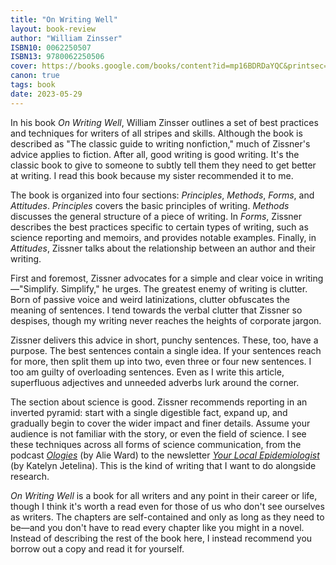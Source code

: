 ```yaml
---
title: "On Writing Well"
layout: book-review
author: "William Zinsser"
ISBN10: 0062250507
ISBN13: 9780062250506
cover: https://books.google.com/books/content?id=mp16BDRDaYQC&printsec=frontcover&img=1&zoom=1&edge=curl&source=gbs_api
canon: true
tags: book
date: 2023-05-29
---
```

In his book *On Writing Well*, William Zinsser outlines a set of best practices and techniques for writers of all stripes and skills.
Although the book is described as "The classic guide to writing nonfiction," much of Zissner's advice applies to fiction.
After all, good writing is good writing.
It's the classic book to give to someone to subtly tell them they need to get better at writing.
I read this book because my sister recommended it to me.

The book is organized into four sections: *Principles*, *Methods*, *Forms*, and *Attitudes*.
*Principles* covers the basic principles of writing.
*Methods* discusses the general structure of a piece of writing.
In *Forms*, Zissner describes the best practices specific to certain types of writing, such as science reporting and memoirs, and provides notable examples.
Finally, in *Attitudes*, Zissner talks about the relationship between an author and their writing.

First and foremost, Zissner advocates for a simple and clear voice in writing—"Simplify.
Simplify," he urges.
The greatest enemy of writing is clutter.
Born of passive voice and weird latinizations, clutter obfuscates the meaning of sentences.
I tend towards the verbal clutter that Zissner so despises, though my writing never reaches the heights of corporate jargon.

Zissner delivers this advice in short, punchy sentences.
These, too, have a purpose.
The best sentences contain a single idea.
If your sentences reach for more, then split them up into two, even three or four new sentences.
I too am guilty of overloading sentences.
Even as I write this article, superfluous adjectives and unneeded adverbs lurk around the corner.

The section about science is good.
Zissner recommends reporting in an inverted pyramid: start with a single digestible fact, expand up, and gradually begin to cover the wider impact and finer details.
Assume your audience is not familiar with the story, or even the field of science.
I see these techniques across all forms of science communication, from the podcast *[Ologies](https://www.alieward.com/ologies)* (by Alie Ward) to the newsletter *[Your Local Epidemiologist](https://yourlocalepidemiologist.substack.com/)* (by Katelyn Jetelina).
This is the kind of writing that I want to do alongside research.


*On Writing Well* is a book for all writers and any point in their career or life, though I think it's worth a read even for those of us who don't see ourselves as writers.
The chapters are self-contained and only as long as they need to be—and you don't have to read every chapter like you might in a novel.
Instead of describing the rest of the book here, I instead recommend you borrow out a copy and read it for yourself.

